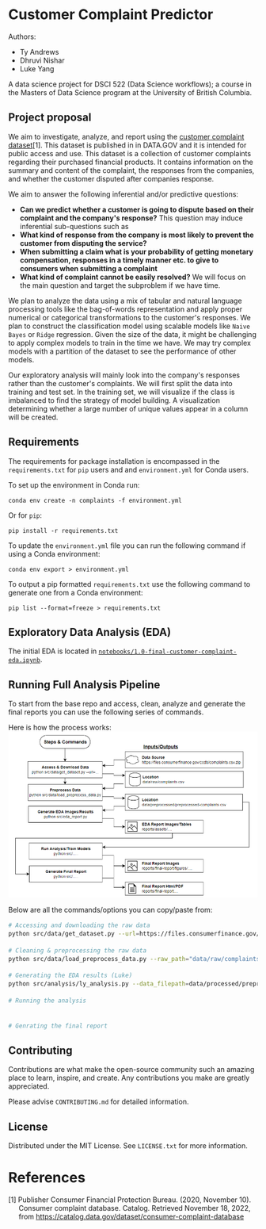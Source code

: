 # Customer Complaint Predictor

Authors:  
- Ty Andrews  
- Dhruvi Nishar  
- Luke Yang  

A data science project for DSCI 522 (Data Science workflows); a
course in the Masters of Data Science program at the University of
British Columbia.

## Project proposal

We aim to investigate, analyze, and report using the [customer complaint dataset](#References)[1]. This dataset is published in in DATA.GOV and it is intended for public access and use. This dataset is a collection of customer complaints regarding their purchased financial products. It contains information on the summary and content of the complaint, the responses from the companies, and whether the customer disputed after companies response.

We aim to answer the following inferential and/or predictive questions: 
- **Can we predict whether a customer is going to dispute based on their complaint and the company's response?** This question may induce inferential sub-questions such as
- **What kind of response from the company is most likely to prevent the customer from disputing the service?**
- **When submitting a claim what is your probability of getting monetary compensation, responses in a timely manner etc. to give to consumers when submitting a complaint**
- **What kind of complaint cannot be easily resolved?** We will focus on the main question and target the subproblem if we have time.

We plan to analyze the data using a mix of tabular and natural language processing tools like the bag-of-words representation and apply proper numerical or categorical transformations to the customer's responses. We plan to construct the classification model using scalable models like `Naive Bayes` or `Ridge` regression. Given the size of the data, it might be challenging to apply complex models to train in the time we have. We may try complex models with a partition of the dataset to see the performance of other models.

Our exploratory analysis will mainly look into the company's responses rather than the customer's complaints. We will first split the data into training and test set. In the training set, we will visualize if the class is imbalanced to find the strategy of model building. A visualization determining whether a large number of unique values appear in a column will be created. 

## Requirements

The requirements for package installation is encompassed in the `requirements.txt` for `pip` users and and `environment.yml` for Conda users.

To set up the environment in Conda run:
```
conda env create -n complaints -f environment.yml
```

Or for `pip`:  
```
pip install -r requirements.txt
```

To update the `environment.yml` file you can run the following command if using a Conda environment:
```
conda env export > environment.yml
```

To output a pip formatted `requirements.txt` use the following command to generate one from a Conda environment:

```
pip list --format=freeze > requirements.txt
```

## Exploratory Data Analysis (EDA)

The initial EDA is located in [`notebooks/1.0-final-customer-complaint-eda.ipynb`](./notebooks/1.0-final-customer-complaint-eda.ipynb).

## Running Full Analysis Pipeline

To start from the base repo and access, clean, analyze and generate the final reports you can use the following series of commands.

Here is how the process works:
![](reports/analysis-pipeline-overview.png)

Below are all the commands/options you can copy/paste from:
```bash
# Accessing and downloading the raw data
python src/data/get_dataset.py --url=https://files.consumerfinance.gov/ccdb/complaints.csv.zip

# Cleaning & preprocessing the raw data
python src/data/load_preprocess_data.py --raw_path="data/raw/complaints.csv" --output_path="data/processed/preprocessed-complaints.csv"

# Generating the EDA results (Luke)
python src/analysis/ly_analysis.py --data_filepath=data/processed/preprocessed-complaints.csv --out_filepath=data/asset

# Running the analysis


# Genrating the final report

```

## Contributing

Contributions are what make the open-source community such an amazing place to learn, inspire, and create. Any contributions you make are greatly appreciated.

Please advise `CONTRIBUTING.md` for detailed information.
## License

Distributed under the MIT License. See `LICENSE.txt` for more information.

# References

<div id="refs" class="references hanging-indent">

<div id="ref-Dua2019">

[1] Publisher Consumer Financial Protection Bureau. (2020, November 10). Consumer complaint database. Catalog. Retrieved November 18, 2022, from https://catalog.data.gov/dataset/consumer-complaint-database 


</div>

</div>